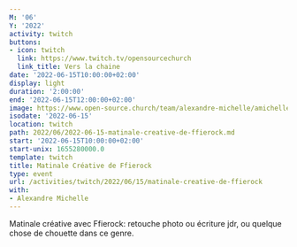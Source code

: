 ```yaml
---
M: '06'
Y: '2022'
activity: twitch
buttons:
- icon: twitch
  link: https://www.twitch.tv/opensourcechurch
  link_title: Vers la chaine
date: '2022-06-15T10:00:00+02:00'
display: light
duration: '2:00:00'
end: '2022-06-15T12:00:00+02:00'
image: https://www.open-source.church/team/alexandre-michelle/amichelle.jpg
isodate: '2022-06-15'
location: twitch
path: 2022/06/2022-06-15-matinale-creative-de-ffierock.md
start: '2022-06-15T10:00:00+02:00'
start-unix: 1655280000.0
template: twitch
title: Matinale Créative de Ffierock
type: event
url: /activities/twitch/2022/06/15/matinale-creative-de-ffierock
with:
- Alexandre Michelle
---
```

Matinale créative avec Ffierock: retouche photo ou écriture jdr, ou quelque chose de chouette dans ce genre.